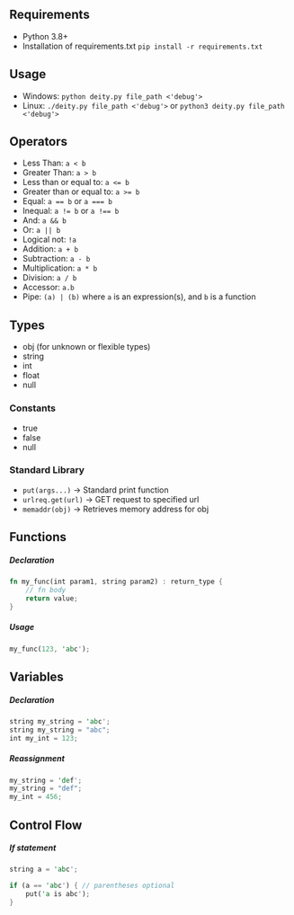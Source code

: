 ## Requirements
* Python 3.8+
* Installation of requirements.txt `pip install -r requirements.txt`

## Usage
* Windows: `python deity.py file_path <'debug'>`
* Linux: `./deity.py file_path <'debug'>` or `python3 deity.py file_path <'debug'>`

## Operators
* Less Than: `a < b`
* Greater Than: `a > b`
* Less than or equal to: `a <= b`
* Greater than or equal to: `a >= b`
* Equal: `a == b` or `a === b`
* Inequal: `a != b` or `a !== b`
* And: `a && b`
* Or: `a || b`
* Logical not: `!a`
* Addition: `a + b`
* Subtraction: `a - b`
* Multiplication: `a * b`
* Division: `a / b`
* Accessor: `a.b`
* Pipe: `(a) | (b)` where `a` is an expression(s), and `b` is a function

## Types
* obj (for unknown or flexible types)
* string
* int
* float
* null

### Constants
* true
* false
* null

### Standard Library
* `put(args...)` -> Standard print function
* `urlreq.get(url)` -> GET request to specified url
* `memaddr(obj)` -> Retrieves memory address for obj

## Functions

##### Declaration
```rust
fn my_func(int param1, string param2) : return_type {
    // fn body
    return value;
}
```

##### Usage
```rust
my_func(123, 'abc');
```

## Variables

##### Declaration
```rust
string my_string = 'abc';
string my_string = "abc";
int my_int = 123;
```

##### Reassignment
```rust
my_string = 'def';
my_string = "def";
my_int = 456;
```

## Control Flow

##### If statement
```rust
string a = 'abc';

if (a == 'abc') { // parentheses optional
    put('a is abc');
}
```